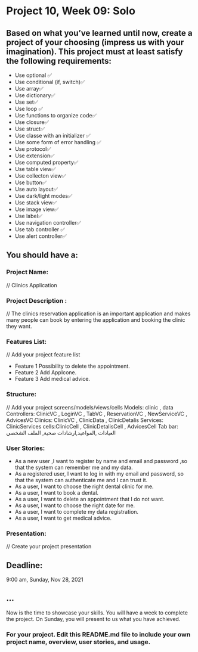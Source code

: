 # Project 10, Week 09: Solo


## Based on what you’ve learned until now, create a project of your choosing (impress us with your imagination). This project must at least satisfy the following requirements:


- Use optional ✅
- Use conditional (if, switch)✅
- Use array✅
- Use dictionary✅
- Use set✅
- Use loop ✅
- Use functions to organize code✅
- Use closure✅
- Use struct✅
- Use classe with an initializer ✅
- Use some form of error handling ✅
- Use protocol✅
- Use extension✅
- Use computed property✅
- Use table view✅
- Use collecton view✅
- Use button✅
- Use auto layout✅
- Use dark/light modes✅
- Use stack view✅
- Use image view✅
- Use label✅
- Use navigation controller✅
- Use tab controller ✅
- Use alert controller✅

## You should have a:
### Project Name: 
// Clinics Application

### Project Description :

// The clinics reservation application is an important application and makes many people can book by entering the application and booking the clinic they want.

### Features List:

// Add your project feature list
- Feature 1
Possibility to delete the appointment.
- Feature 2
 Add AppIcone.
- Feature 3
 Add medical advice.

### Structure:

// Add your project screens/models/views/cells
Models: clinic , data
Controllers: ClinicVC , LoginVC , TabVC , ReservationVC , NewServiceVC , AdvicesVC
Clinics: ClinicVC , ClinicData , ClinicDetalis 
Services: ClinicServices
cells:ClinicCell , ClinicDetalisCell , AdvicesCell 
Tab bar:  العيادات ,المواعيد,ارشادات صحية, الملف الشخصي

### User Stories:

* As a new user ,I want to register by name and email and password ,so that the system can remember me and my data.
* As a registered user, I want to log in with my email and password, so that the system can authenticate me and I can trust it.
* As a user, I want to choose the right dental clinic for me.
* As a user, I want to book a dental.
* As a user, I want to delete an appointment that I do not want.
* As a user, I want to choose the right date for me.
* As a user, I want to complete my data registration.
* As a user, I want to get medical advice.


### Presentation:
// Create your project presentation


## Deadline: 
9:00 am, Sunday, Nov 28, 2021 


## ...
Now is the time to showcase your skills. You will have a week to complete the project.
On Sunday, you will present to us what you have achieved. 



### For your project. Edit this README.md file to include your own project name,  overview, user stories, and usage. 

